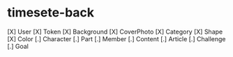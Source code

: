 # timesete-back

[X] User
[X] Token
[X] Background
[X] CoverPhoto
[X] Category
[X] Shape
[X] Color
[.] Character
[.] Part
[.] Member
[.] Content
[.] Article
[.] Challenge
[.] Goal
